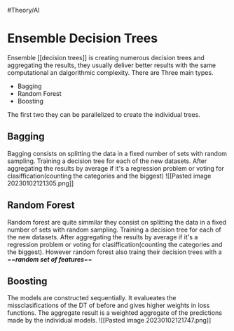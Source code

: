 #Theory/AI 
# Ensemble Decision Trees
Ensemble [[decision trees]] is creating numerous decision trees and aggregating the results, they usually deliver better results with the same computational an dalgorithmic complexity.
There are Three main types.
- Bagging
- Random Forest
- Boosting

The first two they can be parallelized to create the individual trees.

## Bagging
Bagging consists on splitting the data in a fixed number of sets with random sampling. Training a decision tree for each of the new datasets. After aggregating the results by average if it's a regression problem or voting for clasiffication(counting the categories and the biggest)
![[Pasted image 20230102121305.png]]

## Random Forest
Random forest are quite simmilar they consist on splitting the data in a fixed number of sets with random sampling. Training a decision tree for each of the new datasets. After aggregating the results by average if it's a regression problem or voting for clasiffication(counting the categories and the biggest). However random forest also traing their decision trees with a ==***random set of features***== 

## Boosting
The models are constructed sequentially. It evalueates the missclasifications of the DT of before and gives higher weights in loss functions. The aggregate result is a weighted aggregate of the predictions made by the individual models.
![[Pasted image 20230102121747.png]]
